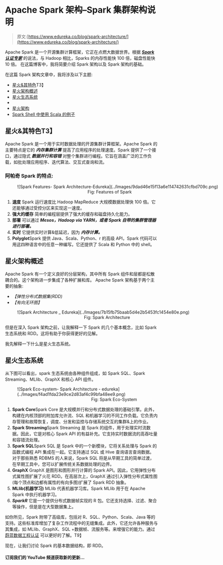 # Apache Spark 架构–Spark 集群架构说明

> 原文:[https://www.edureka.co/blog/spark-architecture/](https://www.edureka.co/blog/spark-architecture/)

Apache Spark 是一个开源集群计算框架，它正在点燃大数据世界。根据 ***[Spark 认证专家](https://www.edureka.co/apache-spark-scala-training)*** 的说法，与 Hadoop 相比，Sparks 的内存性能快 100 倍，磁盘性能快 10 倍。 在这篇博客中，我将简要介绍 Spark 架构以及 Spark 架构的基础。

在这篇 Spark 架构文章中，我将涉及以下主题:

*   [星火&其特色](#Spark)T3】
*   [星火架构概述](#Overview)
*   [星火生态系统](#SparkE)
*   [](#rdds)
*   [星火架构](#Working)
*   [Spark Shell 中使用 Scala 的例子](#Scala)

## **星火&其特色**T3】

Apache Spark 是一个用于实时数据处理的开源集群计算框架。Apache Spark 的主要特点是它的 ***内存集群计算*** 提高了应用程序的处理速度。Spark 提供了一个接口，通过隐式 ***数据并行和容错*** 对整个集群进行编程。它旨在涵盖广泛的工作负载，如批处理应用程序、迭代算法、交互式查询和流。

### **阿帕奇 Spark 的特点:**

<figure id="attachment_68523" aria-describedby="caption-attachment-68523" style="width: 682px" class="wp-caption aligncenter">![Spark Features- Spark Architecture-Edureka](../Images/9dad46e15f13a6e114742631cfbd709c.png)

<figcaption id="caption-attachment-68523" class="wp-caption-text">                                                           Fig: Features of Spark</figcaption>

</figure>

1.  **速度** Spark 运行速度比 Hadoop MapReduce 大规模数据处理快 100 倍。它还能够通过受控分区来实现这一速度。
2.  **强大的缓存** 简单的编程层提供了强大的缓存和磁盘持久化能力。
3.  **部署** 可以通过 ***Mesos，Hadoop via YARN，或者 Spark 自带的集群管理器进行部署。***
4.  **实时** 它提供实时计算&低延迟，因为 ***内存计算。***
5.  **Polyglot**Spark 提供 Java、Scala、Python、r 的高级 API，Spark 代码可以用这四种语言中的任意一种编写。它还提供了 Scala 和 Python 中的 shell。

## **星火架构概述**

Apache Spark 有一个定义良好的分层架构，其中所有 Spark 组件和层都是松散耦合的。这个架构进一步集成了各种扩展和库。 Apache Spark 架构基于两个主要的抽象:

*   *【弹性分布式数据集(RDD)*
*   *【有向无环图】*

<figure id="attachment_68647" aria-describedby="caption-attachment-68647" style="width: 690px" class="wp-caption aligncenter">![Spark Architecture _ Edureka](../Images/7b15fb75baab5d4e2b5453fc1454e80e.png)

<figcaption id="caption-attachment-68647" class="wp-caption-text">                                                        Fig: Spark Architecture</figcaption>

</figure>

但是在深入 Spark 架构之前，让我解释一下 Spark 的几个基本概念，比如 Spark 生态系统和 RDD。这将有助于你获得更好的见解。

我先解释一下什么是星火生态系统。

## **星火生态系统**

从下图可以看出，spark 生态系统由各种组件组成，如 Spark SQL、Spark Streaming、MLlib、GraphX 和核心 API 组件。

<figure id="attachment_68524" aria-describedby="caption-attachment-68524" style="width: 664px" class="wp-caption aligncenter">![Spark Eco-system- Spark Architecture - edureka](../Images/f4ad1fda23e9ce2d83af4c99bfa48ee9.png)

<figcaption id="caption-attachment-68524" class="wp-caption-text">                                                              Fig: Spark Eco-System</figcaption>

</figure>

1.  **Spark Core**Spark Core 是大规模并行和分布式数据处理的基础引擎。此外，构建在内核顶部的附加库允许流、SQL 和机器学习的不同工作负载。它负责内存管理和故障恢复，调度、分发和监控与存储系统交互的集群&上的作业。
2.  **Spark Streaming**Spark Streaming 是 Spark 的组件，用于处理实时流数据。因此，它是对核心 Spark API 的有益补充。它支持实时数据流的高吞吐量和容错流处理。
3.  **Spark SQL**Spark SQL 是 Spark 中的一个新模块，它将关系处理与 Spark 的函数式编程 API 集成在一起。它支持通过 SQL 或 Hive 查询语言查询数据。对于那些熟悉 RDBMS 的人来说，Spark SQL 将是从早期工具的简单过渡，在早期工具中，您可以扩展传统关系数据处理的边界。
4.  **GraphX** GraphX 是图形和图形并行计算的 Spark API。因此，它用弹性分布式属性图扩展了火花 RDD。在高层次上，GraphX 通过引入弹性分布式属性图(每个顶点和边都有属性的有向多图)扩展了 Spark RDD 抽象。
5.  **MLlib(机器学习)** MLlib 代表机器学习库。Spark MLlib 用于在 Apache Spark 中执行机器学习。
6.  ***SparkR*** 它是一个提供分布式数据帧实现的 R 包。它还支持选择、过滤、聚合等操作，但是是在大型数据集上。

如你所见，Spark 附带了高级库，包括对 R、SQL、Python、Scala、Java 等的支持。这些标准库增加了复杂工作流程中的无缝集成。此外，它还允许各种服务与其集成，如 MLlib、GraphX、SQL +数据帧、流服务等。来增强它的能力。通过 [蔚蓝数据工程认证](https://www.edureka.co/microsoft-azure-data-engineering-certification-course) 可以更好的了解。T9】

现在，让我们讨论 Spark 的基本数据结构，即 RDD。

#### 订阅我们的 YouTube 频道获取新的更新...